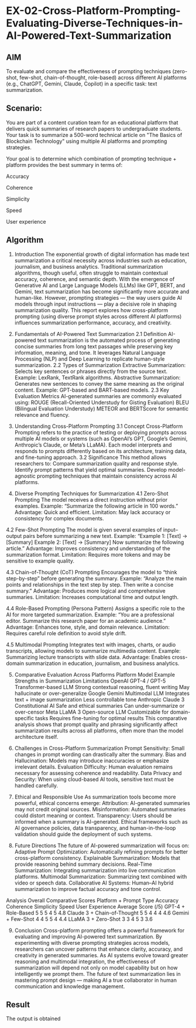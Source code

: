 # EX-02-Cross-Platform-Prompting-Evaluating-Diverse-Techniques-in-AI-Powered-Text-Summarization

## AIM
To evaluate and compare the effectiveness of prompting techniques (zero-shot, few-shot, chain-of-thought, role-based) across different AI platforms (e.g., ChatGPT, Gemini, Claude, Copilot) in a specific task: text summarization.

## Scenario:
You are part of a content curation team for an educational platform that delivers quick summaries of research papers to undergraduate students. Your task is to summarize a 500-word technical article on "The Basics of Blockchain Technology" using multiple AI platforms and prompting strategies.

Your goal is to determine which combination of prompting technique + platform provides the best summary in terms of:

Accuracy

Coherence

Simplicity

Speed

User experience

## Algorithm
1. Introduction
The exponential growth of digital information has made text summarization a critical necessity across industries such as education, journalism, and business analytics. Traditional summarization algorithms, though useful, often struggle to maintain contextual accuracy, coherence, and semantic depth.
With the emergence of Generative AI and Large Language Models (LLMs) like GPT, BERT, and Gemini, text summarization has become significantly more accurate and human-like.
However, prompting strategies — the way users guide AI models through input instructions — play a decisive role in shaping summarization quality. This report explores how cross-platform prompting (using diverse prompt styles across different AI platforms) influences summarization performance, accuracy, and creativity.

2. Fundamentals of AI-Powered Text Summarization
2.1 Definition
AI-powered text summarization is the automated process of generating concise summaries from long text passages while preserving key information, meaning, and tone. It leverages Natural Language Processing (NLP) and Deep Learning to replicate human-style summarization.
2.2 Types of Summarization
Extractive Summarization: Selects key sentences or phrases directly from the source text.
Example: LexRank, TextRank algorithms.
Abstractive Summarization: Generates new sentences to convey the same meaning as the original content.
Example: GPT-based and BART-based models.
2.3 Key Evaluation Metrics
AI-generated summaries are commonly evaluated using:
ROUGE (Recall-Oriented Understudy for Gisting Evaluation)
BLEU (Bilingual Evaluation Understudy)
METEOR and BERTScore for semantic relevance and fluency.

3. Understanding Cross-Platform Prompting
3.1 Concept
Cross-Platform Prompting refers to the practice of testing or deploying prompts across multiple AI models or systems (such as OpenAI’s GPT, Google’s Gemini, Anthropic’s Claude, or Meta’s LLaMA).
Each model interprets and responds to prompts differently based on its architecture, training data, and fine-tuning approach.
3.2 Significance
This method allows researchers to:
Compare summarization quality and response style.
Identify prompt patterns that yield optimal summaries.
Develop model-agnostic prompting techniques that maintain consistency across AI platforms.





4. Diverse Prompting Techniques for Summarization
4.1 Zero-Shot Prompting
The model receives a direct instruction without prior examples.
Example:
“Summarize the following article in 100 words.”
Advantage: Quick and efficient.
Limitation: May lack accuracy or consistency for complex documents.

4.2 Few-Shot Prompting
The model is given several examples of input–output pairs before summarizing a new text.
Example:
“Example 1: [Text] → [Summary]
Example 2: [Text] → [Summary]
Now summarize the following article.”
Advantage: Improves consistency and understanding of the summarization format.
Limitation: Requires more tokens and may be sensitive to example quality.

4.3 Chain-of-Thought (CoT) Prompting
Encourages the model to “think step-by-step” before generating the summary.
Example:
“Analyze the main points and relationships in the text step by step. Then write a concise summary.”
Advantage: Produces more logical and comprehensive summaries.
Limitation: Increases computational time and output length.

4.4 Role-Based Prompting (Persona Pattern)
Assigns a specific role to the AI for more targeted summarization.
Example:
“You are a professional editor. Summarize this research paper for an academic audience.”
Advantage: Enhances tone, style, and domain relevance.
Limitation: Requires careful role definition to avoid style drift.

4.5 Multimodal Prompting
Integrates text with images, charts, or audio transcripts, allowing models to summarize multimedia content.
Example: Summarizing lecture transcripts with slide data.
Advantage: Enables cross-domain summarization in education, journalism, and business analytics.

5. Comparative Evaluation Across Platforms
Platform	Model Example	Strengths in Summarization	Limitations
OpenAI GPT-4 / GPT-5	Transformer-based LLM	Strong contextual reasoning, fluent writing	May hallucinate or over-generalize
Google Gemini	Multimodal LLM	Integrates text + image summarization	Less controllable tone
Anthropic Claude 3	Constitutional AI	Safe and ethical summaries	Can under-summarize or over-censor
Meta LLaMA 3	Open-source LLM	Customizable for domain-specific tasks	Requires fine-tuning for optimal results
This comparative analysis shows that prompt quality and phrasing significantly affect summarization results across all platforms, often more than the model architecture itself.

6. Challenges in Cross-Platform Summarization
Prompt Sensitivity: Small changes in prompt wording can drastically alter the summary.
Bias and Hallucination: Models may introduce inaccuracies or emphasize irrelevant details.
Evaluation Difficulty: Human evaluation remains necessary for assessing coherence and readability.
Data Privacy and Security: When using cloud-based AI tools, sensitive text must be handled carefully.

7. Ethical and Responsible Use
As summarization tools become more powerful, ethical concerns emerge:
Attribution: AI-generated summaries may not credit original sources.
Misinformation: Automated summaries could distort meaning or context.
Transparency: Users should be informed when a summary is AI-generated.
Ethical frameworks such as AI governance policies, data transparency, and human-in-the-loop validation should guide the deployment of such systems.

8. Future Directions
The future of AI-powered summarization will focus on:
Adaptive Prompt Optimization: Automatically refining prompts for better cross-platform consistency.
Explainable Summarization: Models that provide reasoning behind summary decisions.
Real-Time Summarization: Integrating summarization into live communication platforms.
Multimodal Summarization: Summarizing text combined with video or speech data.
Collaborative AI Systems: Human–AI hybrid summarization to improve factual accuracy and tone control.


Analysis
Overall Comparative Scores
Platform + Prompt Type	Accuracy	Coherence	Simplicity	Speed	User Experience	Average Score (/5)
GPT-4 + Role-Based	5	5	5	4	5	4.8
Claude 3 + Chain-of-Thought	5	5	4	4	4	4.6
Gemini + Few-Shot	4	4	5	5	4	4.4
LLaMA 3 + Zero-Shot	3	3	4	5	3	3.6

9. Conclusion
Cross-platform prompting offers a powerful framework for evaluating and improving AI-powered text summarization. By experimenting with diverse prompting strategies across models, researchers can uncover patterns that enhance clarity, accuracy, and creativity in generated summaries.
As AI systems evolve toward greater reasoning and multimodal integration, the effectiveness of summarization will depend not only on model capability but on how intelligently we prompt them. The future of text summarization lies in mastering prompt design — making AI a true collaborator in human communication and knowledge management.
## Result
The output is obtained

